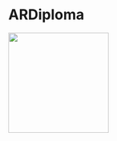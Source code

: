 # ARDiploma

<img src="https://github.com/user-attachments/assets/de27114e-79f0-43a6-b3ed-0ecea6d2a1f5" width="200">
